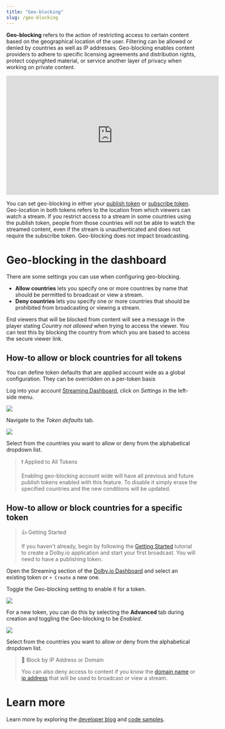 ```yaml
---
title: "Geo-blocking"
slug: /geo-blocking
---
```

**Geo-blocking** refers to the action of restricting access to certain content based on the geographical location of the user. Filtering can be allowed or denied by countries as well as IP addresses. Geo-blocking enables content providers to adhere to specific licensing agreements and distribution rights, protect copyrighted material, or service another layer of privacy when working on private content. 

<div align="center">
<iframe width="560" height="315" src="https://www.youtube.com/embed/n4iXAJuw-aM" title="YouTube video player" frameborder="0" allow="accelerometer; autoplay; clipboard-write; encrypted-media; gyroscope; picture-in-picture; web-share" allowfullscreen></iframe>
</div>


You can set geo-blocking in either your [publish token](/millicast/streaming-dashboard/managing-your-tokens.md) or [subscribe token](/millicast/streaming-dashboard/subscribe-tokens.md). Geo-location in both tokens refers to the location from which viewers can watch a stream. If you restrict access to a stream in some countries using the publish token, people from those countries will not be able to watch the streamed content, even if the stream is unauthenticated and does not require the subscribe token. Geo-blocking does not impact broadcasting.

# Geo-blocking in the dashboard

There are some settings you can use when configuring geo-blocking.

- **Allow countries** lets you specify one or more countries by name that should be permitted to broadcast or view a stream.
- **Deny countries** lets you specify one or more countries that should be prohibited from broadcasting or viewing a stream.

End viewers that will be blocked from content will see a message in the player stating _Country not allowed_ when trying to access the viewer. You can test this by blocking the country from which you are based to access the secure viewer link.

## How-to allow or block countries for all tokens

You can define token defaults that are applied account wide as a global configuration. They can be overridden on a per-token basis

Log into your account [Streaming Dashboard](/millicast/streaming-dashboard/index.md), click on _Settings_ in the left-side menu. 


![](../../assets/img/tokens-main-settings-menu.png)



Navigate to the _Token defaults_ tab.


![](../../assets/img/geo-blocking-tab.png)



Select from the countries you want to allow or deny from the alphabetical dropdown list. 

> ❗️ Applied to All Tokens
> 
> Enabling geo-blocking account wide will have all previous and future publish tokens enabled with this feature. To disable it simply erase the specified countries and the new conditions will be updated.

## How-to allow or block countries for a specific token

> 👍 Getting Started
> 
> If you haven't already, begin by following the [Getting Started](/millicast/getting-started/introduction-to-streaming-apis.md) tutorial to create a Dolby.io application and start your first broadcast. You will need to have a publishing token.

Open the Streaming section of the [Dolby.io Dashboard](/millicast/streaming-dashboard/index.md) and select an existing token or `+ Create` a new one.

Toggle the Geo-blocking setting to enable it for a token.


![](../../assets/img/dashboard-publish-geoblocking.png)



For a new token, you can do this by selecting the **Advanced** tab during creation and toggling the Geo-blocking to be _Enabled_.


![](../../assets/img/dashboard-create-token-geoblocking.png)



Select from the countries you want to allow or deny from the alphabetical dropdown list.

> 📘 Block by IP Address or Domain
> 
> You can also deny access to content if you know the [domain name](/millicast/distribution/access-control/token-security.md) or [ip address](/millicast/distribution/access-control/token-security.md) that will be used to broadcast or view a stream.

# Learn more

Learn more by exploring the [developer blog](https://dolby.io/blog/tag/distribution/) and [code samples](https://github.com/orgs/dolbyio-samples/repositories?q=distribution).




